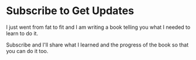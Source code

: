 # Subscribe to Get Updates 
I just went from fat to fit and I am writing a book telling you what I needed to learn to do it.

Subscribe and I'll share what I learned and the progress of the book so that you can do it too.

<script async data-uid="eb1d5e64ee" src="https://lupoai.ck.page/eb1d5e64ee/index.js"></script>
